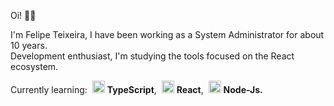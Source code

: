 Oi! 👋🏻

I'm Felipe Teixeira, I have been working as a System Administrator for about 10 years. <br/>
Development enthusiast, I'm studying the tools focused on the React ecosystem. <br/>


Currently learning: 
<img style="margin-left: 4px" src="https://i.ibb.co/PZ2XZgr/ts.png" width="20"/> <b>TypeScript</b>, 
<img style="margin-left: 4px" src="https://i.ibb.co/4RHMmLQ/react.png" width="20"/> <b>React</b>, 
<img style="margin-left: 4px" src="https://i.ibb.co/vVxmyN2/node.png" width="20"/> <b>Node-Js.</b>


